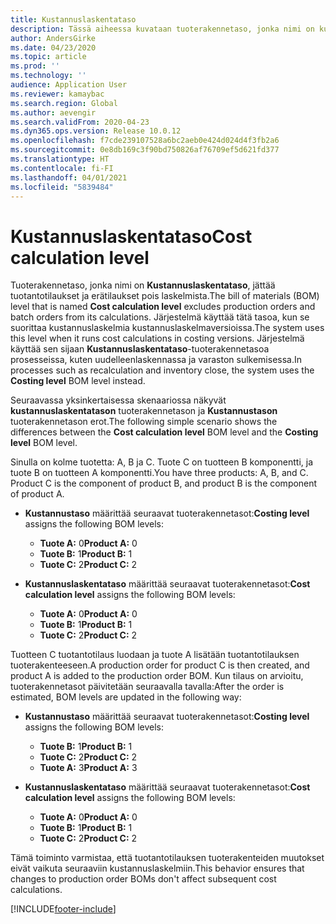 ```yaml
---
title: Kustannuslaskentataso
description: Tässä aiheessa kuvataan tuoterakennetaso, jonka nimi on kustannuslaskennassa käytettävä taso. Tämä tuoterakennetaso ei sisällä tuotanto- ja erätilauksia laskelmista.
author: AndersGirke
ms.date: 04/23/2020
ms.topic: article
ms.prod: ''
ms.technology: ''
audience: Application User
ms.reviewer: kamaybac
ms.search.region: Global
ms.author: aevengir
ms.search.validFrom: 2020-04-23
ms.dyn365.ops.version: Release 10.0.12
ms.openlocfilehash: f7cde239107528a6bc2aeb0e424d024d4f3fb2a6
ms.sourcegitcommit: 0e8db169c3f90bd750826af76709ef5d621fd377
ms.translationtype: HT
ms.contentlocale: fi-FI
ms.lasthandoff: 04/01/2021
ms.locfileid: "5839484"
---
```

# <a name="cost-calculation-level"></a><span data-ttu-id="42071-104">Kustannuslaskentataso</span><span class="sxs-lookup"><span data-stu-id="42071-104">Cost calculation level</span></span>

<span data-ttu-id="42071-105">Tuoterakennetaso, jonka nimi on **Kustannuslaskentataso**, jättää tuotantotilaukset ja erätilaukset pois laskelmista.</span><span class="sxs-lookup"><span data-stu-id="42071-105">The bill of materials (BOM) level that is named **Cost calculation level** excludes production orders and batch orders from its calculations.</span></span> <span data-ttu-id="42071-106">Järjestelmä käyttää tätä tasoa, kun se suorittaa kustannuslaskelmia kustannuslaskelmaversioissa.</span><span class="sxs-lookup"><span data-stu-id="42071-106">The system uses this level when it runs cost calculations in costing versions.</span></span> <span data-ttu-id="42071-107">Järjestelmä käyttää sen sijaan **Kustannuslaskentataso**-tuoterakennetasoa prosesseissa, kuten uudelleenlaskennassa ja varaston sulkemisessa.</span><span class="sxs-lookup"><span data-stu-id="42071-107">In processes such as recalculation and inventory close, the system uses the **Costing level** BOM level instead.</span></span>

<span data-ttu-id="42071-108">Seuraavassa yksinkertaisessa skenaariossa näkyvät **kustannuslaskentatason** tuoterakennetason ja **Kustannustason** tuoterakennetason erot.</span><span class="sxs-lookup"><span data-stu-id="42071-108">The following simple scenario shows the differences between the **Cost calculation level** BOM level and the **Costing level** BOM level.</span></span>

<span data-ttu-id="42071-109">Sinulla on kolme tuotetta: A, B ja C. Tuote C on tuotteen B komponentti, ja tuote B on tuotteen A komponentti.</span><span class="sxs-lookup"><span data-stu-id="42071-109">You have three products: A, B, and C. Product C is the component of product B, and product B is the component of product A.</span></span>

- <span data-ttu-id="42071-110">**Kustannustaso** määrittää seuraavat tuoterakennetasot:</span><span class="sxs-lookup"><span data-stu-id="42071-110">**Costing level** assigns the following BOM levels:</span></span>

    - <span data-ttu-id="42071-111">**Tuote A:** 0</span><span class="sxs-lookup"><span data-stu-id="42071-111">**Product A:** 0</span></span>
    - <span data-ttu-id="42071-112">**Tuote B:** 1</span><span class="sxs-lookup"><span data-stu-id="42071-112">**Product B:** 1</span></span>
    - <span data-ttu-id="42071-113">**Tuote C:** 2</span><span class="sxs-lookup"><span data-stu-id="42071-113">**Product C:** 2</span></span>

- <span data-ttu-id="42071-114">**Kustannuslaskentataso** määrittää seuraavat tuoterakennetasot:</span><span class="sxs-lookup"><span data-stu-id="42071-114">**Cost calculation level** assigns the following BOM levels:</span></span>

    - <span data-ttu-id="42071-115">**Tuote A:** 0</span><span class="sxs-lookup"><span data-stu-id="42071-115">**Product A:** 0</span></span>
    - <span data-ttu-id="42071-116">**Tuote B:** 1</span><span class="sxs-lookup"><span data-stu-id="42071-116">**Product B:** 1</span></span>
    - <span data-ttu-id="42071-117">**Tuote C:** 2</span><span class="sxs-lookup"><span data-stu-id="42071-117">**Product C:** 2</span></span>

<span data-ttu-id="42071-118">Tuotteen C tuotantotilaus luodaan ja tuote A lisätään tuotantotilauksen tuoterakenteeseen.</span><span class="sxs-lookup"><span data-stu-id="42071-118">A production order for product C is then created, and product A is added to the production order BOM.</span></span> <span data-ttu-id="42071-119">Kun tilaus on arvioitu, tuoterakennetasot päivitetään seuraavalla tavalla:</span><span class="sxs-lookup"><span data-stu-id="42071-119">After the order is estimated, BOM levels are updated in the following way:</span></span>

- <span data-ttu-id="42071-120">**Kustannustaso** määrittää seuraavat tuoterakennetasot:</span><span class="sxs-lookup"><span data-stu-id="42071-120">**Costing level** assigns the following BOM levels:</span></span>

    - <span data-ttu-id="42071-121">**Tuote B:** 1</span><span class="sxs-lookup"><span data-stu-id="42071-121">**Product B:** 1</span></span>
    - <span data-ttu-id="42071-122">**Tuote C:** 2</span><span class="sxs-lookup"><span data-stu-id="42071-122">**Product C:** 2</span></span>
    - <span data-ttu-id="42071-123">**Tuote A:** 3</span><span class="sxs-lookup"><span data-stu-id="42071-123">**Product A:** 3</span></span>

- <span data-ttu-id="42071-124">**Kustannuslaskentataso** määrittää seuraavat tuoterakennetasot:</span><span class="sxs-lookup"><span data-stu-id="42071-124">**Cost calculation level** assigns the following BOM levels:</span></span>

    - <span data-ttu-id="42071-125">**Tuote A:** 0</span><span class="sxs-lookup"><span data-stu-id="42071-125">**Product A:** 0</span></span>
    - <span data-ttu-id="42071-126">**Tuote B:** 1</span><span class="sxs-lookup"><span data-stu-id="42071-126">**Product B:** 1</span></span>
    - <span data-ttu-id="42071-127">**Tuote C:** 2</span><span class="sxs-lookup"><span data-stu-id="42071-127">**Product C:** 2</span></span>

<span data-ttu-id="42071-128">Tämä toiminto varmistaa, että tuotantotilauksen tuoterakenteiden muutokset eivät vaikuta seuraaviin kustannuslaskelmiin.</span><span class="sxs-lookup"><span data-stu-id="42071-128">This behavior ensures that changes to production order BOMs don't affect subsequent cost calculations.</span></span>


[!INCLUDE[footer-include](../../includes/footer-banner.md)]